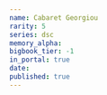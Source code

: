 ```yaml
---
name: Cabaret Georgiou
rarity: 5
series: dsc
memory_alpha:
bigbook_tier: -1
in_portal: true
date:
published: true
---
```



